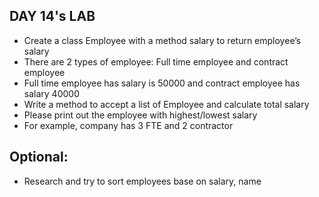 ## DAY 14's LAB
- Create a class Employee with a method salary to return employee’s salary
- There are 2 types of employee: Full time employee and contract employee
- Full time employee has salary is 50000 and contract employee has salary 40000
- Write a method to accept a list of Employee and calculate total salary
- Please print out the employee with highest/lowest salary
- For example, company has 3 FTE and 2 contractor

## Optional:
- Research and try to sort employees base on salary, name